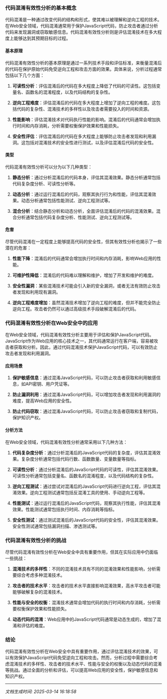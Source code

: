 ### 代码混淆有效性分析的基本概念

代码混淆是一种通过改变代码的结构和形式，使其难以被理解和逆向工程的技术。在Web安全领域，代码混淆通常用于保护JavaScript代码，防止攻击者通过分析代码来发现漏洞或窃取敏感信息。代码混淆有效性分析则是评估混淆技术在多大程度上能够达到其预期目标的过程。

#### 基本原理

代码混淆有效性分析的基本原理是通过一系列技术手段和评估标准，来衡量混淆后的代码在保护原始代码免受逆向工程和攻击方面的效果。具体来说，分析过程通常包括以下几个方面：

1. **可读性分析**：评估混淆后的代码在多大程度上降低了代码的可读性。这包括变量名、函数名的混淆程度，以及代码结构的复杂性。

2. **逆向工程难度**：评估混淆后的代码在多大程度上增加了逆向工程的难度。这包括代码的复杂性、混淆技术的多样性以及攻击者需要投入的时间和资源。

3. **性能影响**：评估混淆技术对代码执行性能的影响。混淆后的代码通常会增加执行时间和内存消耗，分析需要权衡保护效果和性能损失。

4. **安全性评估**：评估混淆后的代码在多大程度上能够防止攻击者发现和利用漏洞。这包括对混淆技术的安全性进行测试，以及评估混淆后代码的安全性。

#### 类型

代码混淆有效性分析可以分为以下几种类型：

1. **静态分析**：通过分析混淆后的代码本身，评估其混淆效果。静态分析通常包括代码复杂度分析、可读性分析等。

2. **动态分析**：通过运行混淆后的代码，观察其执行行为和性能，评估其混淆效果。动态分析通常包括性能测试、逆向工程测试等。

3. **混合分析**：结合静态分析和动态分析，全面评估混淆后的代码的混淆效果。混合分析通常包括代码复杂度分析、性能测试、逆向工程测试等。

#### 危害

尽管代码混淆在一定程度上能够提高代码的安全性，但其有效性分析也揭示了一些潜在的危害：

1. **性能下降**：混淆后的代码通常会增加执行时间和内存消耗，影响Web应用的性能。

2. **可维护性降低**：混淆后的代码难以理解和维护，增加了开发和维护的难度。

3. **安全性漏洞**：某些混淆技术可能会引入新的安全漏洞，或者无法有效防止攻击者发现和利用现有漏洞。

4. **逆向工程难度增加**：虽然混淆技术增加了逆向工程的难度，但并不能完全防止逆向工程。攻击者仍然可以通过高级技术手段破解混淆后的代码。

### 代码混淆有效性分析在Web安全中的应用

在Web安全领域，代码混淆有效性分析主要用于评估和保护JavaScript代码。JavaScript作为Web应用的核心技术之一，其代码通常运行在客户端，容易被攻击者获取和分析。因此，通过代码混淆技术保护JavaScript代码，可以有效防止攻击者发现和利用漏洞。

#### 应用场景

1. **保护敏感信息**：通过混淆JavaScript代码，可以防止攻击者获取和利用敏感信息，如API密钥、用户凭证等。

2. **防止漏洞利用**：通过混淆JavaScript代码，可以增加攻击者发现和利用漏洞的难度，提高Web应用的安全性。

3. **防止代码窃取**：通过混淆JavaScript代码，可以防止攻击者窃取和复制代码，保护知识产权。

#### 分析方法

在Web安全领域，代码混淆有效性分析通常采用以下几种方法：

1. **代码复杂度分析**：通过分析混淆后的JavaScript代码的复杂度，评估其混淆效果。复杂度分析通常包括代码行数、函数数量、变量数量等指标。

2. **可读性分析**：通过分析混淆后的JavaScript代码的可读性，评估其混淆效果。可读性分析通常包括变量名、函数名的混淆程度，以及代码结构的复杂性。

3. **逆向工程测试**：通过尝试对混淆后的JavaScript代码进行逆向工程，评估其混淆效果。逆向工程测试通常包括反混淆工具的使用、手动逆向工程等。

4. **性能测试**：通过运行混淆后的JavaScript代码，观察其执行性能，评估其混淆效果。性能测试通常包括执行时间、内存消耗等指标。

5. **安全性测试**：通过测试混淆后的JavaScript代码的安全性，评估其混淆效果。安全性测试通常包括漏洞扫描、渗透测试等。

### 代码混淆有效性分析的挑战

尽管代码混淆有效性分析在Web安全中具有重要作用，但其在实际应用中仍面临一些挑战：

1. **混淆技术的多样性**：不同的混淆技术具有不同的混淆效果和性能影响，分析需要综合考虑多种混淆技术。

2. **攻击者的技术水平**：攻击者的技术水平直接影响混淆效果，高水平攻击者可能能够破解复杂的混淆技术。

3. **性能与安全的权衡**：混淆技术通常会增加代码的执行时间和内存消耗，分析需要权衡保护效果和性能损失。

4. **动态代码的混淆**：Web应用中的JavaScript代码通常是动态生成的，增加了混淆和评估的难度。

### 结论

代码混淆有效性分析在Web安全中具有重要作用，通过评估混淆技术的效果，可以有效保护JavaScript代码免受逆向工程和攻击。然而，分析过程中需要综合考虑混淆技术的多样性、攻击者的技术水平、性能与安全的权衡以及动态代码的混淆等挑战。通过全面的分析和评估，可以提高Web应用的安全性，保护敏感信息和知识产权。

---

*文档生成时间: 2025-03-14 16:18:58*



